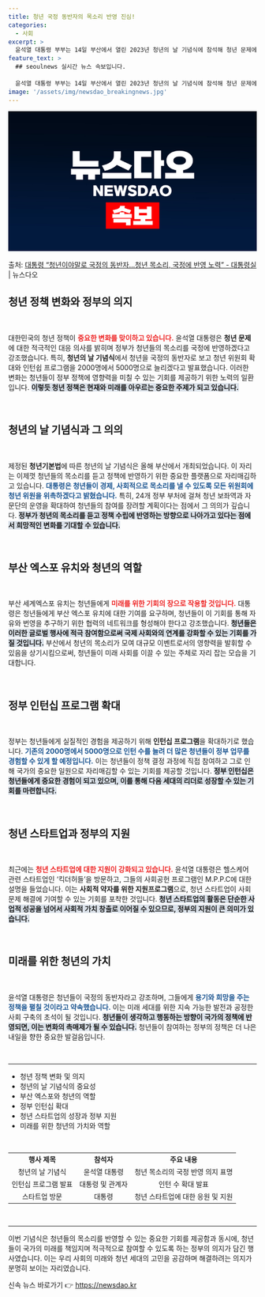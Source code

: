 ```yaml
---
title: 청년 국정 동반자의 목소리 반영 진심!
categories:
  - 사회
excerpt: >
  윤석열 대통령 부부는 14일 부산에서 열린 2023년 청년의 날 기념식에 참석해 청년 문제에 대한 사회적 관…
feature_text: >
  ## seoulnews 실시간 뉴스 속보입니다.

  윤석열 대통령 부부는 14일 부산에서 열린 2023년 청년의 날 기념식에 참석해 청년 문제에 대한 사회적 관…
image: '/assets/img/newsdao_breakingnews.jpg'
---
```


![뉴스다오 속보](/assets/img/newsdao_breakingnews.jpg)

<p>출처: <a href="https://newsdao.kr/1951" rel="dofollow">대통령 “청년이야말로 국정의 동반자…청년 목소리, 국정에 반영 노력” - 대통령실</a> | 뉴스다오</p>

<h2 data-ke-size="size26">청년 정책 변화와 정부의 의지</h2>

<p data-ke-size="size16">&nbsp;</p>

대한민국의 청년 정책이 <b><span style="color: #ee2323;">중요한 변화를 맞이하고 있습니다.</span></b> 윤석열 대통령은 **청년 문제**에 대한 적극적인 대응 의사를 밝히며 정부가 청년들의 목소리를 국정에 반영하겠다고 강조했습니다. 특히, **청년의 날 기념식**에서 청년을 국정의 동반자로 보고 청년 위원회 확대와 인턴쉽 프로그램을 2000명에서 5000명으로 늘리겠다고 발표했습니다. 이러한 변화는 청년들이 정부 정책에 영향력을 미칠 수 있는 기회를 제공하기 위한 노력의 일환입니다. <b><span style="background-color: #21538527;">이렇듯 청년 정책은 현재와 미래를 아우르는 중요한 주제가 되고 있습니다.</span></b>

<p data-ke-size="size16">&nbsp;</p>

<h2 data-ke-size="size26">청년의 날 기념식과 그 의의</h2>

<p data-ke-size="size16">&nbsp;</p>

제정된 **청년기본법**에 따른 청년의 날 기념식은 올해 부산에서 개최되었습니다. 이 자리는 이제껏 청년들의 목소리를 듣고 정책에 반영하기 위한 중요한 플랫폼으로 자리매김하고 있습니다. <b><span style="color: #1a5490;">대통령은 청년들이 경제, 사회적으로 목소리를 낼 수 있도록 모든 위원회에 청년 위원을 위촉하겠다고 밝혔습니다.</span></b> 특히, 24개 정부 부처에 걸쳐 청년 보좌역과 자문단의 운영을 확대하여 청년들의 참여를 장려할 계획이다는 점에서 그 의의가 깊습니다. <b><span style="background-color: #21538527;">정부가 청년의 목소리를 듣고 정책 수립에 반영하는 방향으로 나아가고 있다는 점에서 희망적인 변화를 기대할 수 있습니다.</span></b>

<p data-ke-size="size16">&nbsp;</p>

<h2 data-ke-size="size26">부산 엑스포 유치와 청년의 역할</h2>

<p data-ke-size="size16">&nbsp;</p>

부산 세계엑스포 유치는 청년들에게 <b><span style="color: #ee2323;">미래를 위한 기회의 장으로 작용할 것입니다.</span></b> 대통령은 청년들에게 부산 엑스포 유치에 대한 기여를 요구하며, 청년들이 이 기회를 통해 자유와 번영을 추구하기 위한 협력의 네트워크를 형성해야 한다고 강조했습니다. <b><span style="background-color: #21538527;">청년들은 이러한 글로벌 행사에 적극 참여함으로써 국제 사회와의 연계를 강화할 수 있는 기회를 가질 것입니다.</span></b> 부산에서 청년의 목소리가 모여 대규모 이벤트로서의 영향력을 발휘할 수 있음을 상기시킴으로써, 청년들이 미래 사회를 이끌 수 있는 주체로 자리 잡는 모습을 기대합니다.

<p data-ke-size="size16">&nbsp;</p>

<h2 data-ke-size="size26">정부 인턴십 프로그램 확대</h2>

<p data-ke-size="size16">&nbsp;</p>

정부는 청년들에게 실질적인 경험을 제공하기 위해 **인턴십 프로그램**을 확대하기로 했습니다. <b><span style="color: #1a5490;">기존의 2000명에서 5000명으로 인턴 수를 늘려 더 많은 청년들이 정부 업무를 경험할 수 있게 할 예정입니다.</span></b> 이는 청년들이 정책 결정 과정에 직접 참여하고 그로 인해 국가의 중요한 일원으로 자리매김할 수 있는 기회를 제공할 것입니다. <b><span style="background-color: #21538527;">정부 인턴십은 청년들에게 중요한 경험이 되고 있으며, 이를 통해 다음 세대의 리더로 성장할 수 있는 기회를 마련합니다.</span></b>

<p data-ke-size="size16">&nbsp;</p>

<h2 data-ke-size="size26">청년 스타트업과 정부의 지원</h2>

<p data-ke-size="size16">&nbsp;</p>

최근에는 <b><span style="color: #ee2323;">청년 스타트업에 대한 지원이 강화되고 있습니다.</span></b> 윤석열 대통령은 헬스케어 관련 스타트업인 ‘킥더허들’을 방문하고, 그들의 사회공헌 프로그램인 M.P.P.C에 대한 설명을 들었습니다. 이는 **사회적 약자를 위한 지원프로그램**으로, 청년 스타트업이 사회문제 해결에 기여할 수 있는 기회를 포착한 것입니다. <b><span style="background-color: #21538527;">청년 스타트업의 활동은 단순한 사업적 성공을 넘어서 사회적 가치 창출로 이어질 수 있으므로, 정부의 지원이 큰 의미가 있습니다.</span></b>

<p data-ke-size="size16">&nbsp;</p>

<h2 data-ke-size="size26">미래를 위한 청년의 가치</h2>

<p data-ke-size="size16">&nbsp;</p>

윤석열 대통령은 청년들이 국정의 동반자라고 강조하며, 그들에게 <b><span style="color: #1a5490;">용기와 희망을 주는 정책을 펼칠 것이라고 약속했습니다.</span></b> 이는 미래 세대를 위한 지속 가능한 발전과 공정한 사회 구축의 초석이 될 것입니다. <b><span style="background-color: #21538527;">청년들이 생각하고 행동하는 방향이 국가의 정책에 반영되면, 이는 변화의 촉매제가 될 수 있습니다.</span></b> 청년들이 참여하는 정부의 정책은 더 나은 내일을 향한 중요한 발걸음입니다.

<p data-ke-size="size16">&nbsp;</p>

<hr>

<ul>
    <li>청년 정책 변화 및 의지</li>
    <li>청년의 날 기념식의 중요성</li>
    <li>부산 엑스포와 청년의 역할</li>
    <li>정부 인턴십 확대</li>
    <li>청년 스타트업의 성장과 정부 지원</li>
    <li>미래를 위한 청년의 가치와 역할</li>
</ul>

<p data-ke-size="size16">&nbsp;</p>

<table style="width: 100%; border-collapse: collapse;">
    <tbody>
        <tr>
            <td style="text-align: center; height: 17px;"><b>행사 제목</b></td>
            <td style="text-align: center; height: 17px;"><b>참석자</b></td>
            <td style="text-align: center; height: 17px;"><b>주요 내용</b></td>
        </tr>
        <tr>
            <td style="text-align: center; height: 17px;">청년의 날 기념식</td>
            <td style="text-align: center; height: 17px;">윤석열 대통령</td>
            <td style="text-align: center; height: 17px;">청년 목소리의 국정 반영 의지 표명</td>
        </tr>
        <tr>
            <td style="text-align: center; height: 17px;">인턴십 프로그램 발표</td>
            <td style="text-align: center; height: 17px;">대통령 및 관계자</td>
            <td style="text-align: center; height: 17px;">인턴 수 확대 발표</td>
        </tr>
        <tr>
            <td style="text-align: center; height: 17px;">스타트업 방문</td>
            <td style="text-align: center; height: 17px;">대통령</td>
            <td style="text-align: center; height: 17px;">청년 스타트업에 대한 응원 및 지원</td>
        </tr>
    </tbody>
</table>

<p data-ke-size="size16">&nbsp;</p>

<hr>

이번 기념식은 청년들의 목소리를 반영할 수 있는 중요한 기회를 제공함과 동시에, 청년들이 국가의 미래를 책임지며 적극적으로 참여할 수 있도록 하는 정부의 의지가 담긴 행사였습니다. 이는 우리 사회의 미래와 청년 세대의 고민을 공감하며 해결하려는 의지가 분명히 보이는 자리였습니다. 

신속 뉴스 바로가기 👉 <a href="https://newsdao.kr" rel="dofollow">https://newsdao.kr</a>


